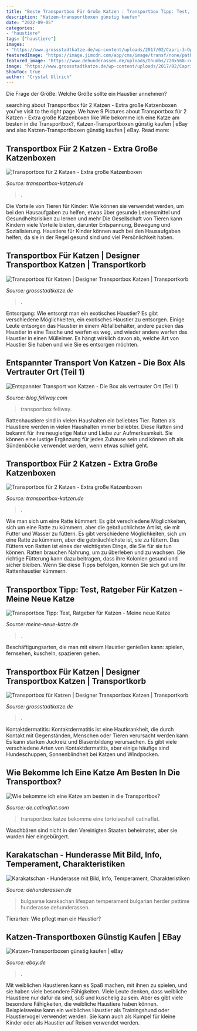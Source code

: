 ```yaml
---
title: "Beste Transportbox Für Große Katzen : Transportbox Tipp: Test, Ratgeber Für Katzen"
description: "Katzen-transportboxen günstig kaufen"
date: "2022-09-05"
categories:
- "haustiere"
tags: ["haustiere"]
images:
- "https://www.grossstadtkatze.de/wp-content/uploads/2017/02/Capri-3-Open-Top-Transportbox-9.jpg"
featuredImage: "https://image.jimcdn.com/app/cms/image/transf/none/path/s5b4fed3958b940d1/image/ie34e9e6bce7261eb/version/1504720901/image.jpg"
featured_image: "https://www.dehunderassen.de/uploads/thumbs/720x568-resize/dog/677/karakatschan-13914.jpg"
image: "https://www.grossstadtkatze.de/wp-content/uploads/2017/02/Capri-3-Open-Top-Transportbox-6.jpg"
ShowToc: true
author: "Crystal Ullrich"
---
```



Die Frage der Größe: Welche Größe sollte ein Haustier annehmen?

	

		
searching about Transportbox für 2 Katzen - Extra große Katzenboxen you've visit to the right page. We have 9 Pictures about Transportbox für 2 Katzen - Extra große Katzenboxen like Wie bekomme ich eine Katze am besten in die Transportbox?, Katzen-Transportboxen günstig kaufen | eBay and also Katzen-Transportboxen günstig kaufen | eBay. Read more:
		
    
## Transportbox Für 2 Katzen - Extra Große Katzenboxen

<img loading=lazy src="https://m.media-amazon.com/images/I/41Ayv+5Na4S._SL500_.jpg" onerror="this.onerror=null;this.src='https://tse2.mm.bing.net/th?id=OIP.5HTLzYKGfeRg4vof4NPPLAHaHa&amp;pid=15.1';" alt="Transportbox für 2 Katzen - Extra große Katzenboxen">

_Source: transportbox-katzen.de_

>. 

	

Die Vorteile von Tieren für Kinder: Wie können sie verwendet werden, um bei den Hausaufgaben zu helfen, etwas über gesunde Lebensmittel und Gesundheitsrisiken zu lernen und mehr
Die Gesellschaft von Tieren kann Kindern viele Vorteile bieten, darunter Entspannung, Bewegung und Sozialisierung. Haustiere für Kinder können auch bei den Hausaufgaben helfen, da sie in der Regel gesund sind und viel Persönlichkeit haben.

    
## Transportbox Für Katzen | Designer Transportbox Katzen | Transportkorb

<img loading=lazy src="https://www.grossstadtkatze.de/wp-content/uploads/2017/02/Capri-3-Open-Top-Transportbox-9.jpg" onerror="this.onerror=null;this.src='https://tse4.mm.bing.net/th?id=OIP.0UdCv5NugiDj7snur86P3AHaE_&amp;pid=15.1';" alt="Transportbox für Katzen | Designer Transportbox Katzen | Transportkorb">

_Source: grossstadtkatze.de_

>. 

	

Entsorgung: Wie entsorgt man ein exotisches Haustier?
Es gibt verschiedene Möglichkeiten, ein exotisches Haustier zu entsorgen. Einige Leute entsorgen das Haustier in einem Abfallbehälter, andere packen das Haustier in eine Tasche und werfen es weg, und wieder andere werfen das Haustier in einen Mülleimer. Es hängt wirklich davon ab, welche Art von Haustier Sie haben und wie Sie es entsorgen möchten.

    
## Entspannter Transport Von Katzen - Die Box Als Vertrauter Ort (Teil 1)

<img loading=lazy src="https://blog.feliway.com/hubfs/Imported_Blog_Media/180328_feliway_banner_reisetipp_01.jpg#keepProtocol" onerror="this.onerror=null;this.src='https://tse4.mm.bing.net/th?id=OIP.skkfwHVt6b4Qy5xnQ4QnpgHaD4&amp;pid=15.1';" alt="Entspannter Transport von Katzen - Die Box als vertrauter Ort (Teil 1)">

_Source: blog.feliway.com_

>transportbox feliway. 

	

Rattenhaustiere sind in vielen Haushalten ein beliebtes Tier.
Ratten als Haustiere werden in vielen Haushalten immer beliebter. Diese Ratten sind bekannt für ihre neugierige Natur und Liebe zur Aufmerksamkeit. Sie können eine lustige Ergänzung für jedes Zuhause sein und können oft als Sündenböcke verwendet werden, wenn etwas schief geht.

    
## Transportbox Für 2 Katzen - Extra Große Katzenboxen

<img loading=lazy src="https://www.transportbox-katzen.de/wp-content/uploads/2017/12/xxl-katzenbox.jpg" onerror="this.onerror=null;this.src='https://tse3.mm.bing.net/th?id=OIP.P3dudbdm8J3JjhdS6lbFQgAAAA&amp;pid=15.1';" alt="Transportbox für 2 Katzen - Extra große Katzenboxen">

_Source: transportbox-katzen.de_

>. 

	

Wie man sich um eine Ratte kümmert: Es gibt verschiedene Möglichkeiten, sich um eine Ratte zu kümmern, aber die gebräuchlichste Art ist, sie mit Futter und Wasser zu füttern.
Es gibt verschiedene Möglichkeiten, sich um eine Ratte zu kümmern, aber die gebräuchlichste ist, sie zu füttern. Das Füttern von Ratten ist eines der wichtigsten Dinge, die Sie für sie tun können. Ratten brauchen Nahrung, um zu überleben und zu wachsen. Die richtige Fütterung kann dazu beitragen, dass ihre Kolonien gesund und sicher bleiben. Wenn Sie diese Tipps befolgen, können Sie sich gut um Ihr Rattenhaustier kümmern.

    
## Transportbox Tipp: Test, Ratgeber Für Katzen - Meine Neue Katze

<img loading=lazy src="https://image.jimcdn.com/app/cms/image/transf/none/path/s5b4fed3958b940d1/image/ie34e9e6bce7261eb/version/1504720901/image.jpg" onerror="this.onerror=null;this.src='https://tse4.mm.bing.net/th?id=OIP.VFKTOhfx4sfWBEZMsjshmAHaGn&amp;pid=15.1';" alt="Transportbox Tipp: Test, Ratgeber für Katzen - Meine neue Katze">

_Source: meine-neue-katze.de_

>. 

	

Beschäftigungsarten, die man mit einem Haustier genießen kann: spielen, fernsehen, kuscheln, spazieren gehen.

    
## Transportbox Für Katzen | Designer Transportbox Katzen | Transportkorb

<img loading=lazy src="https://www.grossstadtkatze.de/wp-content/uploads/2017/02/Capri-3-Open-Top-Transportbox-6.jpg" onerror="this.onerror=null;this.src='https://tse2.mm.bing.net/th?id=OIP.oD0nis1K8U3O2B1iFecVKQHaE_&amp;pid=15.1';" alt="Transportbox für Katzen | Designer Transportbox Katzen | Transportkorb">

_Source: grossstadtkatze.de_

>. 

	

Kontaktdermatitis:
Kontaktdermatitis ist eine Hautkrankheit, die durch Kontakt mit Gegenständen, Menschen oder Tieren verursacht werden kann. Es kann starken Juckreiz und Blasenbildung verursachen. Es gibt viele verschiedene Arten von Kontaktdermatitis, aber einige häufige sind Hundeschuppen, Sonnenblindheit bei Katzen und Windpocken.

    
## Wie Bekomme Ich Eine Katze Am Besten In Die Transportbox?

<img loading=lazy src="https://catinaflat.blog/wp-content/uploads/2020/10/cat_carrier3-1-e1618412189159.jpg" onerror="this.onerror=null;this.src='https://tse3.mm.bing.net/th?id=OIP.j7p6mgc6vnnIvZuyQDp97QHaE8&amp;pid=15.1';" alt="Wie bekomme ich eine Katze am besten in die Transportbox?">

_Source: de.catinaflat.com_

>transportbox katze bekomme eine tortoiseshell catinaflat. 

	

Waschbären sind nicht in den Vereinigten Staaten beheimatet, aber sie wurden hier eingebürgert.

    
## Karakatschan - Hunderasse Mit Bild, Info, Temperament, Charakteristiken

<img loading=lazy src="https://www.dehunderassen.de/uploads/thumbs/720x568-resize/dog/677/karakatschan-13914.jpg" onerror="this.onerror=null;this.src='https://tse4.mm.bing.net/th?id=OIP.wop9Z9dbdcHM7fzEeTPoDwHaE7&amp;pid=15.1';" alt="Karakatschan - Hunderasse mit Bild, Info, Temperament, Charakteristiken">

_Source: dehunderassen.de_

>bulgaarse karakachan lifespan temperament bulgarian herder pettime hunderasse dehunderassen. 

	

Tierarten: Wie pflegt man ein Haustier?

    
## Katzen-Transportboxen Günstig Kaufen | EBay

<img loading=lazy src="https://i.ebayimg.com/00/s/ODAwWDgwMA==/z/6UcAAOSwB-1YvAy4/$_57.JPG" onerror="this.onerror=null;this.src='https://tse1.mm.bing.net/th?id=OIP.nH7NHMNyJnEITTECrb974gHaHa&amp;pid=15.1';" alt="Katzen-Transportboxen günstig kaufen | eBay">

_Source: ebay.de_

>. 

	

Mit weiblichen Haustieren kann es Spaß machen, mit ihnen zu spielen, und sie haben viele besondere Fähigkeiten.
Viele Leute denken, dass weibliche Haustiere nur dafür da sind, süß und kuschelig zu sein. Aber es gibt viele besondere Fähigkeiten, die weibliche Haustiere haben können. Beispielsweise kann ein weibliches Haustier als Trainingshund oder Haustiervogel verwendet werden. Sie kann auch als Kumpel für kleine Kinder oder als Haustier auf Reisen verwendet werden.

